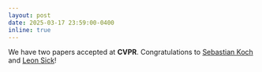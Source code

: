 ```yaml
---
layout: post
date: 2025-03-17 23:59:00-0400
inline: true
---
```


 We have two papers accepted at **CVPR**. Congratulations to [Sebastian Koch](https://kochsebastian.com/) and [Leon Sick](https://viscom.uni-ulm.de/members/leon-sick/)!